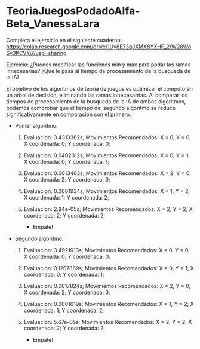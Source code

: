 # TeoriaJuegosPodadoAlfa-Beta_VanessaLara

Completa el ejercicio en el siguiente cuaderno:
https://colab.research.google.com/drive/1Uy6E73qJXMX8YXHF_2rW28WoSv3KCVYu?usp=sharing

Ejercicio: ¿Puedes modificar las funciones min y max para podar las ramas innecesarias? ¿Que le pasa al tiempo de procesamiento de la busqueda de la IA?

El objetivo de los algoritmos de teoria de juegos es optimizar el cómputo en un arbol de decision, eliminando las ramas innecesarrias. Al comparar los tiempos de procesamiento de la busqueda de la IA de ambos algoritmos, podemos comprobar que el tiempo del segundo algoritmo se reduce significativamente en comparación con el primero.

 * Primer algoritmo:

    1. Evaluacion: 3.4313362s;
    Movimientos Recomendados: X = 0, Y = 0;
    X coordenada: 0;
    Y coordenada: 0;

    2. Evaluacion: 0.0402312s;
     Movimientos Recomendados: X = 0, Y = 1;
     X coordenada: 0;
     Y coordenada: 1;

    3. Evaluacion: 0.0013463s;
     Movimientos Recomendados: X = 2, Y = 0;
     X coordenada: 2;
     Y coordenada: 0;

   4. Evaluacion: 0.0001934s;
     Movimientos Recomendados: X = 1, Y = 2;
     X coordenada: 1;
     Y coordenada: 2;

    5. Evaluacion: 2.84e-05s;
      Movimientos Recomendados: X = 2, Y = 2;
      X coordenada: 2;
      Y coordenada: 2;

        * Empate!


 * Segundo algoritmo:

    1. Evaluacion: 3.4921913s;
      Movimientos Recomendados: X = 0, Y = 0;
      X coordenada: 0;
      Y coordenada: 0;

     2. Evaluacion: 0.1207869s;
      Movimientos Recomendados: X = 0, Y = 1;
      X coordenada: 0;
      Y coordenada: 1;
  
  
     3. Evaluacion: 0.0017824s;
      Movimientos Recomendados: X = 2, Y = 0;
      X coordenada: 2;
      Y coordenada: 0;

     4. Evaluacion: 0.0001619s;
      Movimientos Recomendados: X = 1, Y = 2;
      X coordenada: 1;
      Y coordenada: 2;

     5. Evaluacion: 5.67e-05s;
      Movimientos Recomendados: X = 2, Y = 2;
      X coordenada: 2;
      Y coordenada: 2;

        * Empate!


